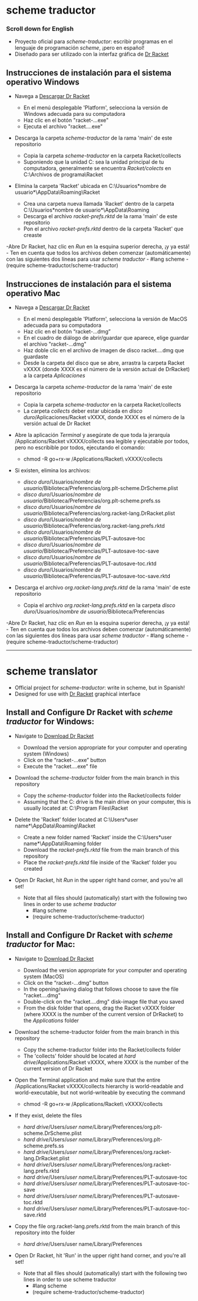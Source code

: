 # scheme traductor
### Scroll down for English
- Proyecto oficial para _scheme-traductor_: escribir programas en el lenguaje de programación _scheme_, ¡pero en español!
- Diseñado para ser utilizado con la interfaz gráfica de [Dr Racket](https://www.racket-lang.org/) 

## Instrucciones de instalación para el sistema operativo Windows
- Navega a [Descargar Dr Racket](https://download.racket-lang.org)
  - En el menú desplegable 'Platform', selecciona la versión de Windows adecuada para su computadora
  - Haz clic en el botón "racket-...exe"
  - Ejecuta el archivo "racket....exe"

- Descarga la carpeta _scheme-traductor_ de la rama 'main' de este repositorio
  - Copia la carpeta _scheme-traductor_ en la carpeta Racket/collects
  - Suponiendo que la unidad C: sea la unidad principal de tu computadora, generalmente se encuentra _Racket/colects_ en C:\Archivos de programa\Racket

- Elimina la carpeta 'Racket' ubicada en C:\Usuarios\*nombre de usuario*\AppData\Roaming\Racket
  - Crea una carpeta nueva llamada 'Racket' dentro de la carpeta C:\Usuarios\*nombre de usuario*\AppData\Roaming
  - Descarga el archivo _racket-prefs.rktd_ de la rama 'main' de este repositorio
  - Pon el archivo _racket-prefs.rktd_ dentro de la carpeta 'Racket' que creaste
 
-Abre Dr Racket, haz clic en _Run_ en la esquina superior derecha, ¡y ya está!
    - Ten en cuenta que todos los archivos deben comenzar (automáticamente) con las siguientes dos líneas para usar _scheme traductor_
         - #lang scheme
        - (require scheme-traductor/scheme-traductor)

## Instrucciones de instalación para el sistema operativo Mac
- Navega a [Descargar Dr Racket](https://download.racket-lang.org)
  - En el menú desplegable 'Platform', selecciona la versión de MacOS adecuada para su computadora
  - Haz clic en el botón “racket-...dmg”
  - En el cuadro de diálogo de abrir/guardar que aparece, elige guardar el archivo "racket-...dmg"
  - Haz doble clic en el archivo de imagen de disco racket....dmg que guardaste
  - Desde la carpeta del disco que se abre, arrastra la carpeta Racket vXXXX (donde XXXX es el número de la versión actual de DrRacket) a la carpeta _Aplicaciones_
 
- Descarga la carpeta _scheme-traductor_ de la rama 'main' de este repositorio
  - Copia la carpeta _scheme-traductor_ en la carpeta Racket/collects
  - La carpeta _collects_ deber estar ubicada en _disco duro_/Aplicaciones/Racket vXXXX, donde XXXX es el número de la versión actual de Dr Racket

- Abre la aplicación _Terminal_ y asegúrate de que toda la jerarquía /Applications/Racket vXXXX/collects sea legible y ejecutable por todos, pero no escribible por todos, ejecutando el comando:
  - chmod -R go+rx-w /Applications/Racket\ vXXXX/collects
 
- Si existen, elimina los archivos:
  - _disco duro_/Usuarios/_nombre de usuario_/Biblioteca/Preferencias/org.plt-scheme.DrScheme.plist
  - _disco duro_/Usuarios/_nombre de usuario_/Biblioteca/Preferencias/org.plt-scheme.prefs.ss
  - _disco duro_/Usuarios/_nombre de usuario_/Biblioteca/Preferencias/org.racket-lang.DrRacket.plist
  - _disco duro_/Usuarios/_nombre de usuario_/Biblioteca/Preferencias/org.racket-lang.prefs.rktd
  - _disco duro_/Usuarios/_nombre de usuario_/Biblioteca/Preferencias/PLT-autosave-toc
  - _disco duro_/Usuarios/_nombre de usuario_/Biblioteca/Preferencias/PLT-autosave-toc-save
  - _disco duro_/Usuarios/_nombre de usuario_/Biblioteca/Preferencias/PLT-autosave-toc.rktd
  - _disco duro_/Usuarios/_nombre de usuario_/Biblioteca/Preferencias/PLT-autosave-toc-save.rktd
 
- Descarga el archivo _org.racket-lang.prefs.rktd_ de la rama 'main' de este repositorio
   - Copia el archivo _org.racket-lang.prefs.rktd_ en la carpeta _disco duro_/Usuarios/_nombre de usuario_/Biblioteca/Preferencias

-Abre Dr Racket, haz clic en _Run_ en la esquina superior derecha, ¡y ya está!
    - Ten en cuenta que todos los archivos deben comenzar (automáticamente) con las siguientes dos líneas para usar _scheme traductor_
         - #lang scheme
        - (require scheme-traductor/scheme-traductor)

---        

# scheme translator 
- Official project for _scheme-traductor_: write in scheme, but in Spanish! 
- Designed for use with [Dr Racket](https://www.racket-lang.org/) graphical interface


## Install and Configure Dr Racket with _scheme traductor_ for Windows: 
- Navigate to [Download Dr Racket](https://download.racket-lang.org) 
    - Download the version appropriate for your computer and operating system (Windows)
    - Click on the “racket-...exe” button
    - Execute the "racket....exe" file 

- Download the _scheme-traductor_ folder from the main branch in this repository
    - Copy the _scheme-traductor_ folder into the Racket/collects folder 
    - Assuming that the C: drive is the main drive on your computer, this is usually located at: C:\Program Files\Racket
    
- Delete the 'Racket' folder located at C:\Users\*user name*\AppData\Roaming\Racket
    - Create a new folder named 'Racket' inside the C:\Users\*user name*\AppData\Roaming folder 
    - Download the _racket-prefs.rktd_ file from the main branch of this repository
    - Place the _racket-prefs.rktd_ file inside of the 'Racket' folder you created  
    
- Open Dr Racket, hit _Run_ in the upper right hand corner, and you're all set! 
    - Note that all files should (automatically) start with the following two lines in order to use _scheme traductor_
        - #lang scheme
        - (require scheme-traductor/scheme-traductor)
  
## Install and Configure Dr Racket with _scheme traductor_ for Mac: 
- Navigate to [Download Dr Racket](https://download.racket-lang.org) 
    - Download the version appropriate for your computer and operating system (MacOS)
    - Click on the “racket-...dmg” button
    - In the opening/saving dialog that follows choose to save the file "racket....dmg"
    - Double-click on the "racket....dmg" disk-image file that you saved 
    - From the disk folder that opens, drag the Racket vXXXX folder (where XXXX is the number of the current version of DrRacket) to the _Applications_ folder

- Download the scheme-traductor folder from the main branch in this repository
    - Copy the scheme-traductor folder into the Racket/collects folder 
    - The 'collects' folder should be located at _hard drive_/Applications/Racket vXXXX, where XXXX is the number of the current version of Dr Racket

- Open the Terminal application and make sure that the entire /Applications/Racket vXXXX/collects hierarchy is world-readable and world-executable, but not world-writeable by executing the command
    - chmod -R go+rx-w /Applications/Racket\ vXXXX/collects

 - If they exist, delete the files
    - _hard drive_/Users/_user name_/Library/Preferences/org.plt-scheme.DrScheme.plist
    - _hard drive_/Users/_user name_/Library/Preferences/org.plt-scheme.prefs.ss
    - _hard drive_/Users/_user name_/Library/Preferences/org.racket-lang.DrRacket.plist
    - _hard drive_/Users/_user name_/Library/Preferences/org.racket-lang.prefs.rktd
    - _hard drive_/Users/_user name_/Library/Preferences/PLT-autosave-toc
    - _hard drive_/Users/_user name_/Library/Preferences/PLT-autosave-toc-save
    - _hard drive_/Users/_user name_/Library/Preferences/PLT-autosave-toc.rktd
    - _hard drive_/Users/_user name_/Library/Preferences/PLT-autosave-toc-save.rktd
    
 - Copy the file org.racket-lang.prefs.rktd from the main branch of this repository into the folder 
    - _hard drive_/Users/user name/Library/Preferences

- Open Dr Racket, hit 'Run' in the upper right hand corner, and you're all set! 
    - Note that all files should (automatically) start with the following two lines in order to use scheme traductor
        - #lang scheme
        - (require scheme-traductor/scheme-traductor)
